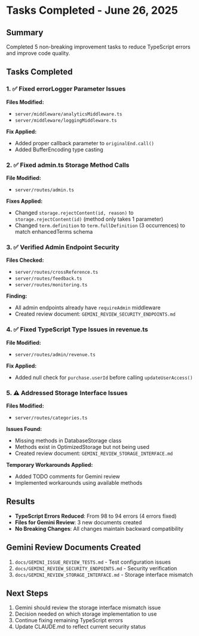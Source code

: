 # Tasks Completed - June 26, 2025

## Summary
Completed 5 non-breaking improvement tasks to reduce TypeScript errors and improve code quality.

## Tasks Completed

### 1. ✅ Fixed errorLogger Parameter Issues
**Files Modified:**
- `server/middleware/analyticsMiddleware.ts`
- `server/middleware/loggingMiddleware.ts`

**Fix Applied:**
- Added proper callback parameter to `originalEnd.call()`
- Added BufferEncoding type casting

### 2. ✅ Fixed admin.ts Storage Method Calls
**File Modified:**
- `server/routes/admin.ts`

**Fixes Applied:**
- Changed `storage.rejectContent(id, reason)` to `storage.rejectContent(id)` (method only takes 1 parameter)
- Changed `term.definition` to `term.fullDefinition` (3 occurrences) to match enhancedTerms schema

### 3. ✅ Verified Admin Endpoint Security
**Files Checked:**
- `server/routes/crossReference.ts`
- `server/routes/feedback.ts`
- `server/routes/monitoring.ts`

**Finding:**
- All admin endpoints already have `requireAdmin` middleware
- Created review document: `GEMINI_REVIEW_SECURITY_ENDPOINTS.md`

### 4. ✅ Fixed TypeScript Type Issues in revenue.ts
**File Modified:**
- `server/routes/admin/revenue.ts`

**Fix Applied:**
- Added null check for `purchase.userId` before calling `updateUserAccess()`

### 5. ⚠️ Addressed Storage Interface Issues
**Files Modified:**
- `server/routes/categories.ts`

**Issues Found:**
- Missing methods in DatabaseStorage class
- Methods exist in OptimizedStorage but not being used
- Created review document: `GEMINI_REVIEW_STORAGE_INTERFACE.md`

**Temporary Workarounds Applied:**
- Added TODO comments for Gemini review
- Implemented workarounds using available methods

## Results
- **TypeScript Errors Reduced**: From 98 to 94 errors (4 errors fixed)
- **Files for Gemini Review**: 3 new documents created
- **No Breaking Changes**: All changes maintain backward compatibility

## Gemini Review Documents Created
1. `docs/GEMINI_ISSUE_REVIEW_TESTS.md` - Test configuration issues
2. `docs/GEMINI_REVIEW_SECURITY_ENDPOINTS.md` - Security verification
3. `docs/GEMINI_REVIEW_STORAGE_INTERFACE.md` - Storage interface mismatch

## Next Steps
1. Gemini should review the storage interface mismatch issue
2. Decision needed on which storage implementation to use
3. Continue fixing remaining TypeScript errors
4. Update CLAUDE.md to reflect current security status